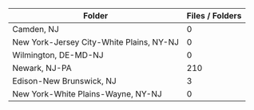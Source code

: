 | Folder                                   |   Files / Folders |
|------------------------------------------|-------------------|
| Camden, NJ                               |                 0 |
| New York-Jersey City-White Plains, NY-NJ |                 0 |
| Wilmington, DE-MD-NJ                     |                 0 |
| Newark, NJ-PA                            |               210 |
| Edison-New Brunswick, NJ                 |                 3 |
| New York-White Plains-Wayne, NY-NJ       |                 0 |